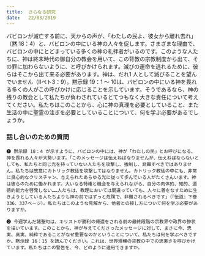 ```yaml
---
title:  さらなる研究
date:   22/03/2019
---
```


バビロンが滅亡する前に、天からの声が、「わたしの民よ、彼女から離れ去れ」（黙 18：4）と、バビロンの中にいる神の人々を促します。さまざまな理由で、バビロンの中にとどまっている多くの神の礼拝者がいるのです。このような人たちに、神は終末時代の御自分の教会を用いて、この背教の宗教制度から出て、その罪に加わらないように、と呼びかけられます。滅びの運命を逃れるために、彼らはそこから出て来る必要があります。神は、だれ1 人として滅びることを望んでいません（Ⅱペト3：9）。黙示録 19：1 ～ 10は、バビロンの中にいる神を畏れる多くの人がこの呼びかけに応じることを示しています。そうであるなら、神の残りの教会として私たちが負わされているとてつもなく大きな責任について考えてください。私たちはこのことから、心に神の真理を必要としていること、また生活の中に聖霊の注ぎを必要としていることについて、何を学ぶ必要があるでしょうか。

### 話し合いのための質問

`❶ 黙示録 18：4 が示すように、バビロンの中には、神が「わたしの民」とお呼びになる、神を畏れる人々が大勢います。「このメッセージは伝えねばなりませんが、伝えねばならないとしても、私たちと同じ光を持っていない人たちを攻撃し、強制し、非難すべきではありません。私たちは故意にカトリック教徒を攻撃してはなりません。カトリック教徒の中にも、非常に良心的なクリスチャン、与えられたあらゆる光に従って歩んでいる人がたくさんいます。神は彼らのために働かれます。大いなる特権と機会を与えられながら、自分の肉体的、知的、道徳的能力を啓発しない……人たちは、教理においては間違っていても、人々に善をなすために生きようとしている人たちよりも神の前ではずっと危険で、非難されるべきです」（『伝道』下巻 336、337ページ）。私たちはこのような見解から、他者との接し方について何を学ぶ必要がありますか。`

`❷ 今週学んだ諸聖句は、キリストが勝利の帰還をされる前の最終段階の宗教界や政界の惨状を描いています。このことから、神が与えてくださったメッセージに対して、まさに今、忠実、真実、純粋であることがなぜ重要なのかということについて、私たちは何を学ぶべきですか。黙示録 16：15 を読んでください。これは、世界規模の背教の中での忠実さを呼びかけています。私たちはこの警告を、今、どのように適用できますか。`